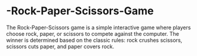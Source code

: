 # -Rock-Paper-Scissors-Game
The Rock-Paper-Scissors game is a simple interactive game where players choose rock, paper, or scissors to compete against the computer. The winner is determined based on the classic rules: rock crushes scissors, scissors cuts paper, and paper covers rock.
